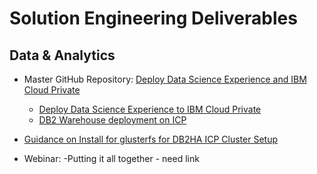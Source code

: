 # Solution Engineering Deliverables

## Data & Analytics

- Master GitHub Repository: [Deploy Data Science Experience and IBM Cloud Private](https://github.com/ibm-cloud-architecture/refarch-cognitive-analytics)

  - [Deploy Data Science Experience to IBM Cloud Private](https://github.com/ibm-cloud-architecture/refarch-analytics/tree/master/docs/ICP)
  - [DB2 Warehouse deployment on ICP](https://github.com/ibm-cloud-architecture/refarch-analytics/tree/master/docs/db2warehouse)
-  [Guidance on Install for glusterfs for DB2HA ICP Cluster Setup](https://github.com/ibm-cloud-architecture/refarch-privatecloud/blob/master/Resiliency/Configure_HA_ICP_cluster.md)

- Webinar: 
  -Putting it all together - need link



